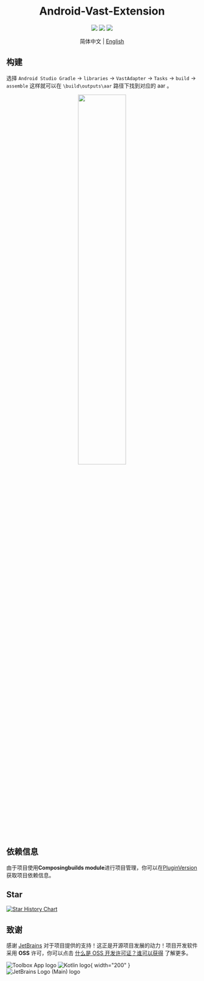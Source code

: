 <h1 align="center">Android-Vast-Extension</h1>

<p align="center">
<img src="https://img.shields.io/badge/min%20sdk%20version-23-yellowgreen"/>
<img src="https://img.shields.io/badge/jdk%20version-17-2300b894?style=flat"/>
<img src="https://img.shields.io/badge/license-Apache%20License%202.0-blue.svg?style=flat"/>
</p>

<p align="center">简体中文 | <a href="https://github.com/SakurajimaMaii/Android-Vast-Extension/blob/develop/README.md">English</a></p>

## 构建

选择 `Android Studio Gradle` -> `libraries` -> `VastAdapter` -> `Tasks` -> `build` -> `assemble` 这样就可以在 `\build\outputs\aar` 路径下找到对应的 aar 。

<div align=center><img src="https://github.com/SakurajimaMaii/Android-Vast-Extension/blob/develop/mdResource/building.png?raw=true" style="width:50%"/></div>

## 依赖信息

由于项目使用**Composingbuilds module**进行项目管理，你可以在[PluginVersion](https://github.com/SakurajimaMaii/PluginVersion)获取项目依赖信息。

## Star

[![Star History Chart](https://api.star-history.com/svg?repos=SakurajimaMaii/Android-Vast-Extension&type=Date)](https://star-history.com/#SakurajimaMaii/Android-Vast-Extension&Date)

## 致谢

感谢 [JetBrains](https://www.jetbrains.com/) 对于项目提供的支持！这正是开源项目发展的动力！项目开发软件采用 **OSS** 许可，你可以点击 [什么是 OSS 开发许可证？谁可以获得](https://sales.jetbrains.com/hc/zh-cn/articles/360016581839-%E4%BB%80%E4%B9%88%E6%98%AF-OSS-%E5%BC%80%E5%8F%91%E8%AE%B8%E5%8F%AF%E8%AF%81-%E8%B0%81%E5%8F%AF%E4%BB%A5%E8%8E%B7%E5%BE%97-) 了解更多。

![Toolbox App logo](https://resources.jetbrains.com/storage/products/company/brand/logos/Toolbox.svg)
![Kotlin logo](https://resources.jetbrains.com/storage/products/company/brand/logos/Kotlin.svg){ width="200" }
![JetBrains Logo (Main) logo](https://resources.jetbrains.com/storage/products/company/brand/logos/jb_beam.svg)
